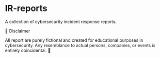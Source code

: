 # IR-reports
A collection of cybersecurity incident response reports.

📜 Disclaimer

All report are purely fictional and created for educational purposes in cybersecurity. Any resemblance to actual persons, companies, or events is entirely coincidental. 🚨
